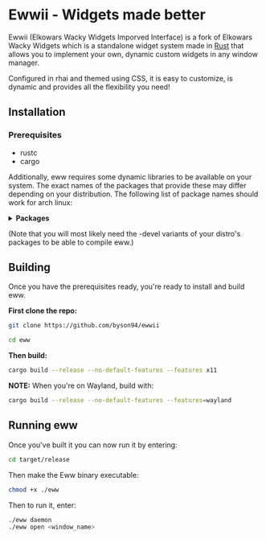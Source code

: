 # Ewwii - Widgets made better

Ewwii (Elkowars Wacky Widgets Imporved Interface) is a fork of Elkowars Wacky Widgets which is a standalone widget system made in [Rust](https://www.rust-lang.org/) that allows you to implement your own, dynamic custom widgets in any window manager.

Configured in rhai and themed using CSS, it is easy to customize, is dynamic and provides all the flexibility you need!

## Installation

### Prerequisites

- rustc
- cargo

Additionally, eww requires some dynamic libraries to be available on your system. The exact names of the packages that provide these may differ depending on your distribution. The following list of package names should work for arch linux:

<details>
<summary><strong>Packages</strong></summary>

<ul>

<li>gtk3 (<code>libgdk-3</code>, <code>libgtk-3</code>)</li>
<li>gtk-layer-shell <em>(only on Wayland)</em></li>
<li>pango (<code>libpango</code>)</li>
<li>gdk-pixbuf2 (<code>libgdk_pixbuf-2</code>)</li>
<li>libdbusmenu-gtk3</li>
<li>cairo (<code>libcairo</code>, <code>libcairo-gobject</code>)</li>
<li>glib2 (<code>libgio</code>, <code>libglib-2</code>, <code>libgobject-2</code>)</li>
<li>gcc-libs (<code>libgcc</code>)</li>
<li>glibc</li>

</ul>
</details>

(Note that you will most likely need the -devel variants of your distro's packages to be able to compile eww.)

## Building

Once you have the prerequisites ready, you're ready to install and build eww.

**First clone the repo:**

```bash
git clone https://github.com/byson94/ewwii
```

```bash
cd eww
```

**Then build:**

```bash
cargo build --release --no-default-features --features x11
```

**NOTE:** When you're on Wayland, build with:

```bash
cargo build --release --no-default-features --features=wayland
```

## Running eww

Once you've built it you can now run it by entering:

```bash
cd target/release
```

Then make the Eww binary executable:

```bash
chmod +x ./eww
```

Then to run it, enter:

```bash
./eww daemon
./eww open <window_name>
```
